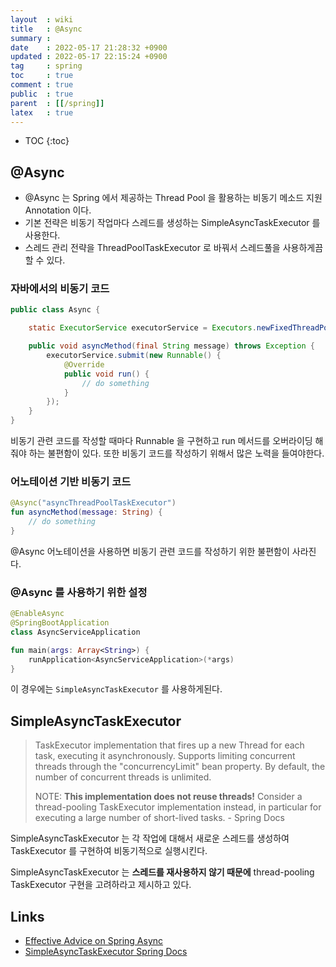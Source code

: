 ```yaml
---
layout  : wiki
title   : @Async
summary : 
date    : 2022-05-17 21:28:32 +0900
updated : 2022-05-17 22:15:24 +0900
tag     : spring
toc     : true
comment : true
public  : true
parent  : [[/spring]]
latex   : true
---
```

* TOC
{:toc}

## @Async

- @Async 는 Spring 에서 제공하는 Thread Pool 을 활용하는 비동기 메소드 지원 Annotation 이다.
- 기본 전략은 비동기 작업마다 스레드를 생성하는 SimpleAsyncTaskExecutor 를 사용한다.
- 스레드 관리 전략을 ThreadPoolTaskExecutor 로 바꿔서 스레드풀을 사용하게끔 할 수 있다.

### 자바에서의 비동기 코드

```java
public class Async {

    static ExecutorService executorService = Executors.newFixedThreadPool(5);

    public void asyncMethod(final String message) throws Exception {
        executorService.submit(new Runnable() {
            @Override
            public void run() {
                // do something
            }            
        });
    }
}
```

비동기 관련 코드를 작성할 때마다 Runnable 을 구현하고 run 메서드를 오버라이딩 해줘야 하는 불편함이 있다. 또한 비동기 코드를 작성하기 위해서 많은 노력을 들여야한다.

### 어노테이션 기반 비동기 코드

```kotlin
@Async("asyncThreadPoolTaskExecutor")
fun asyncMethod(message: String) {
    // do something
}
```

@Async 어노테이션을 사용하면 비동기 관련 코드를 작성하기 위한 불편함이 사라진다.

### @Async 를 사용하기 위한 설정

```kotlin
@EnableAsync
@SpringBootApplication
class AsyncServiceApplication

fun main(args: Array<String>) {
	runApplication<AsyncServiceApplication>(*args)
}
```

이 경우에는 `SimpleAsyncTaskExecutor` 를 사용하게된다.

## SimpleAsyncTaskExecutor

> TaskExecutor implementation that fires up a new Thread for each task, executing it asynchronously.
Supports limiting concurrent threads through the "concurrencyLimit" bean property. By default, the number of concurrent threads is unlimited.
>
> NOTE: __This implementation does not reuse threads!__ Consider a thread-pooling TaskExecutor implementation instead, in particular for executing a large number of short-lived tasks. - Spring Docs

SimpleAsyncTaskExecutor 는 각 작업에 대해서 새로운 스레드를 생성하여 TaskExecutor 를 구현하여 비동기적으로 실행시킨다.

SimpleAsyncTaskExecutor 는 __스레드를 재사용하지 않기 때문에__ thread-pooling TaskExecutor 구현을 고려하라고 제시하고 있다.

## Links

- [Effective Advice on Spring Async](https://dzone.com/articles/effective-advice-on-spring-async-part-1)
- [SimpleAsyncTaskExecutor Spring Docs](https://docs.spring.io/spring-framework/docs/current/javadoc-api/org/springframework/core/task/SimpleAsyncTaskExecutor.html)
